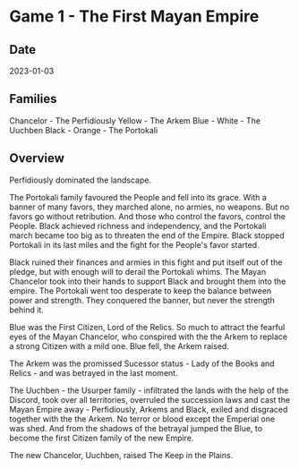 # Game 1 - The First Mayan Empire

## Date
2023-01-03

## Families

Chancelor - The Perfidiously
Yellow - The Arkem
Blue - 
White - The Uuchben
Black - 
Orange - The Portokali

## Overview

Perfidiously dominated the landscape.

The Portokali family favoured the People and fell into its grace. With a banner of many favors, they marched alone, no armies, no weapons. But no favors go without retribution. And those who control the favors, control the People. Black achieved richness and independency, and the Portokali march became too big as to threaten the end of the Empire. Black stopped Portokali in its last miles and the fight for the People's favor started.

Black ruined their finances and armies in this fight and put itself out of the pledge, but with enough will to derail the Portokali whims. The Mayan Chancelor took into their hands to support Black and brought them into the empire. The Portokali went too desperate to keep the balance between power and strength. They conquered the banner, but never the strength behind it.

Blue was the First Citizen, Lord of the Relics. So much to attract the fearful eyes of the Mayan Chancelor, who conspired with the the Arkem to replace a strong Citizen with a mild one. Blue fell, the Arkem raised.

The Arkem was the promissed Sucessor status - Lady of the Books and Relics - and was betrayed in the last moment.

The Uuchben - the Usurper family - infiltrated the lands with the help of the Discord, took over all territories, overruled the succession laws and cast the Mayan Empire away - Perfidiously, Arkems and Black, exiled and disgraced together with the the Arkem. No terror or blood except the Emperial one was shed. And from the shadows of the betrayal jumped the Blue, to become the first Citizen family of the new Empire.

The new Chancelor, Uuchben, raised The Keep in the Plains.